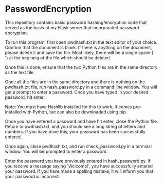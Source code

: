 # PasswordEncryption

This repository contains basic password hashing/encryption code that served as the basis of my Flask server that incorporated password encryption.

To run this program, first open pwdhash.txt in the text editor of your choice. Confirm that the document is blank. If there is anything on the document, please delete it and save the file. Most likely, there will be a single space (' ') at the beginnig of the file which should be deleted.

Once this is done, ensure that the two Python files are in the same directory as the text file.

Once all the files are in the same directory and there is nothing on the pwdhash.txt file, run hash_password.py in a command line window. You will get a prompt to enter a password. Once you have typed in your desired password, hit enter.

Note: You must have Hashlib installed for this to work. It comes pre-installed with Python, but can also be downloaded using pip.

Once you have entered a password and have hit enter, close the Python file. Return to pwdhash.txt, and you should see a long string of letters and numbers. If you have done this, your password has been successfully entered.

Once again, close pwdhash.txt, and run check_password.py in a terminal window. You will be prompted to enter a password.

Enter the password you have previously entered in hash_password.py. If you receive a message saying 'Welcome!', you have successfully entered your password. If you have made a spelling mistake, it will inform you that your password is incorrect.
